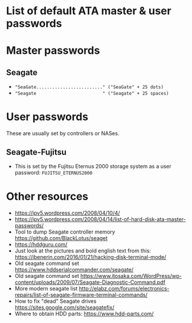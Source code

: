# List of default ATA master & user passwords

# Master passwords
## Seagate
  * `"SeaGate........................." ("SeaGate" + 25 dots)`
  * `"Seagate                         " ("Seagate" + 25 spaces)`


# User passwords
These are usually set by controllers or NASes.

## Seagate-Fujitsu
  * This is set by the Fujitsu Eternus 2000 storage system as a user password:
  `FUJITSU_ETERNUS2000`


# Other resources
  * https://ipv5.wordpress.com/2008/04/10/4/
  * https://ipv5.wordpress.com/2008/04/14/list-of-hard-disk-ata-master-passwords/
  * Tool to dump Seagate controller memory https://github.com/BlackLotus/seaget
  * https://hddguru.com/
  * Just look at the pictures and bold english text from this: https://ibenerin.com/2016/01/21/hacking-disk-terminal-mode/
  * Old seagate command set https://www.hddserialcommander.com/seagate/
  * Old seagate command set https://www.itosaka.com/WordPress/wp-content/uploads/2009/07/Seagate-Diagnostic-Command.pdf
  * More modern seagate list http://elabz.com/forums/electronics-repairs/list-of-seagate-firmware-terminal-commands/
  * How to fix "dead" Seagate drives https://sites.google.com/site/seagatefix/
  * Where to obtain HDD parts: https://www.hdd-parts.com/
